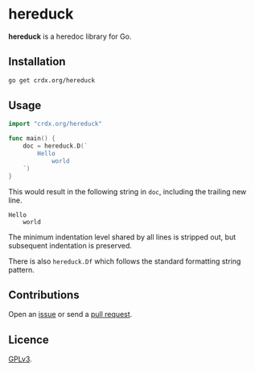 # hereduck

**hereduck** is a heredoc library for Go.

## Installation

```sh
go get crdx.org/hereduck
```

## Usage

```go
import "crdx.org/hereduck"

func main() {
    doc = hereduck.D(`
        Hello
            world
    `)
}
```

This would result in the following string in `doc`, including the trailing new line.

```
Hello
    world
```

The minimum indentation level shared by all lines is stripped out, but subsequent indentation is preserved.

There is also `hereduck.Df` which follows the standard formatting string pattern.

## Contributions

Open an [issue](https://github.com/crdx/hereduck/issues) or send a [pull request](https://github.com/crdx/hereduck/pulls).

## Licence

[GPLv3](LICENCE).
